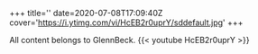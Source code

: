 +++
title=''
date=2020-07-08T17:09:40Z
cover='https://i.ytimg.com/vi/HcEB2r0uprY/sddefault.jpg'
+++

All content belongs to GlennBeck.
{{< youtube HcEB2r0uprY >}}

